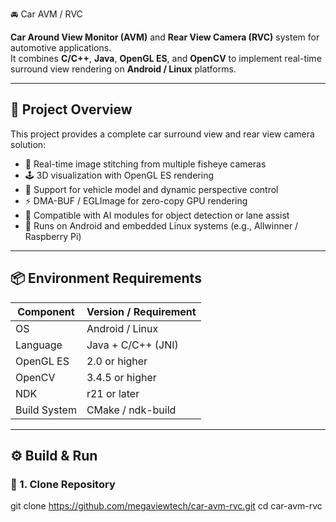  🚘 Car AVM / RVC

**Car Around View Monitor (AVM)** and **Rear View Camera (RVC)** system for automotive applications.  
It combines **C/C++**, **Java**, **OpenGL ES**, and **OpenCV** to implement real-time surround view rendering on **Android / Linux** platforms.

---

## 🧩 Project Overview

This project provides a complete car surround view and rear view camera solution:
- 🧠 Real-time image stitching from multiple fisheye cameras  
- 🕹️ 3D visualization with OpenGL ES rendering  
- 🚗 Support for vehicle model and dynamic perspective control  
- ⚡ DMA-BUF / EGLImage for zero-copy GPU rendering  
- 🤖 Compatible with AI modules for object detection or lane assist  
- 📱 Runs on Android and embedded Linux systems (e.g., Allwinner / Raspberry Pi)

---

## 📦 Environment Requirements

| Component | Version / Requirement |
|------------|------------------------|
| OS | Android / Linux |
| Language | Java + C/C++ (JNI) |
| OpenGL ES | 2.0 or higher |
| OpenCV | 3.4.5 or higher |
| NDK | r21 or later |
| Build System | CMake / ndk-build |

---

## ⚙️ Build & Run

### 🧰 1. Clone Repository

git clone https://github.com/megaviewtech/car-avm-rvc.git
cd car-avm-rvc